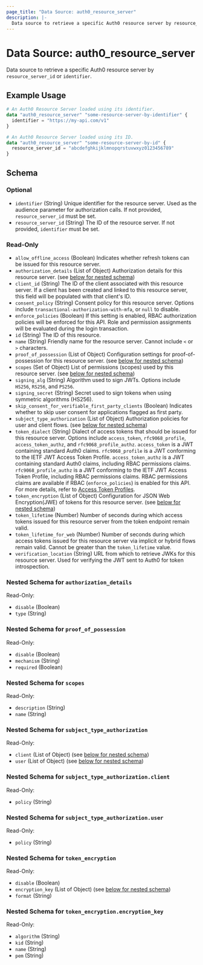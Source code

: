 ```yaml
---
page_title: "Data Source: auth0_resource_server"
description: |-
  Data source to retrieve a specific Auth0 resource server by resource_server_id or identifier.
---
```


# Data Source: auth0_resource_server

Data source to retrieve a specific Auth0 resource server by `resource_server_id` or `identifier`.

## Example Usage

```terraform
# An Auth0 Resource Server loaded using its identifier.
data "auth0_resource_server" "some-resource-server-by-identifier" {
  identifier = "https://my-api.com/v1"
}

# An Auth0 Resource Server loaded using its ID.
data "auth0_resource_server" "some-resource-server-by-id" {
  resource_server_id = "abcdefghkijklmnopqrstuvwxyz0123456789"
}
```

<!-- schema generated by tfplugindocs -->
## Schema

### Optional

- `identifier` (String) Unique identifier for the resource server. Used as the audience parameter for authorization calls. If not provided, `resource_server_id` must be set.
- `resource_server_id` (String) The ID of the resource server. If not provided, `identifier` must be set.

### Read-Only

- `allow_offline_access` (Boolean) Indicates whether refresh tokens can be issued for this resource server.
- `authorization_details` (List of Object) Authorization details for this resource server. (see [below for nested schema](#nestedatt--authorization_details))
- `client_id` (String) The ID of the client associated with this resource server. If a client has been created and linked to this resource server, this field will be populated with that client's ID.
- `consent_policy` (String) Consent policy for this resource server. Options include `transactional-authorization-with-mfa`, or `null` to disable.
- `enforce_policies` (Boolean) If this setting is enabled, RBAC authorization policies will be enforced for this API. Role and permission assignments will be evaluated during the login transaction.
- `id` (String) The ID of this resource.
- `name` (String) Friendly name for the resource server. Cannot include `<` or `>` characters.
- `proof_of_possession` (List of Object) Configuration settings for proof-of-possession for this resource server. (see [below for nested schema](#nestedatt--proof_of_possession))
- `scopes` (Set of Object) List of permissions (scopes) used by this resource server. (see [below for nested schema](#nestedatt--scopes))
- `signing_alg` (String) Algorithm used to sign JWTs. Options include `HS256`, `RS256`, and `PS256`.
- `signing_secret` (String) Secret used to sign tokens when using symmetric algorithms (HS256).
- `skip_consent_for_verifiable_first_party_clients` (Boolean) Indicates whether to skip user consent for applications flagged as first party.
- `subject_type_authorization` (List of Object) Authorization policies for user and client flows. (see [below for nested schema](#nestedatt--subject_type_authorization))
- `token_dialect` (String) Dialect of access tokens that should be issued for this resource server. Options include `access_token`, `rfc9068_profile`, `access_token_authz`, and `rfc9068_profile_authz`. `access_token` is a JWT containing standard Auth0 claims. `rfc9068_profile` is a JWT conforming to the IETF JWT Access Token Profile. `access_token_authz` is a JWT containing standard Auth0 claims, including RBAC permissions claims. `rfc9068_profile_authz` is a JWT conforming to the IETF JWT Access Token Profile, including RBAC permissions claims. RBAC permissions claims are available if RBAC (`enforce_policies`) is enabled for this API. For more details, refer to [Access Token Profiles](https://auth0.com/docs/secure/tokens/access-tokens/access-token-profiles).
- `token_encryption` (List of Object) Configuration for JSON Web Encryption(JWE) of tokens for this resource server. (see [below for nested schema](#nestedatt--token_encryption))
- `token_lifetime` (Number) Number of seconds during which access tokens issued for this resource server from the token endpoint remain valid.
- `token_lifetime_for_web` (Number) Number of seconds during which access tokens issued for this resource server via implicit or hybrid flows remain valid. Cannot be greater than the `token_lifetime` value.
- `verification_location` (String) URL from which to retrieve JWKs for this resource server. Used for verifying the JWT sent to Auth0 for token introspection.

<a id="nestedatt--authorization_details"></a>
### Nested Schema for `authorization_details`

Read-Only:

- `disable` (Boolean)
- `type` (String)


<a id="nestedatt--proof_of_possession"></a>
### Nested Schema for `proof_of_possession`

Read-Only:

- `disable` (Boolean)
- `mechanism` (String)
- `required` (Boolean)


<a id="nestedatt--scopes"></a>
### Nested Schema for `scopes`

Read-Only:

- `description` (String)
- `name` (String)


<a id="nestedatt--subject_type_authorization"></a>
### Nested Schema for `subject_type_authorization`

Read-Only:

- `client` (List of Object) (see [below for nested schema](#nestedobjatt--subject_type_authorization--client))
- `user` (List of Object) (see [below for nested schema](#nestedobjatt--subject_type_authorization--user))

<a id="nestedobjatt--subject_type_authorization--client"></a>
### Nested Schema for `subject_type_authorization.client`

Read-Only:

- `policy` (String)


<a id="nestedobjatt--subject_type_authorization--user"></a>
### Nested Schema for `subject_type_authorization.user`

Read-Only:

- `policy` (String)



<a id="nestedatt--token_encryption"></a>
### Nested Schema for `token_encryption`

Read-Only:

- `disable` (Boolean)
- `encryption_key` (List of Object) (see [below for nested schema](#nestedobjatt--token_encryption--encryption_key))
- `format` (String)

<a id="nestedobjatt--token_encryption--encryption_key"></a>
### Nested Schema for `token_encryption.encryption_key`

Read-Only:

- `algorithm` (String)
- `kid` (String)
- `name` (String)
- `pem` (String)


